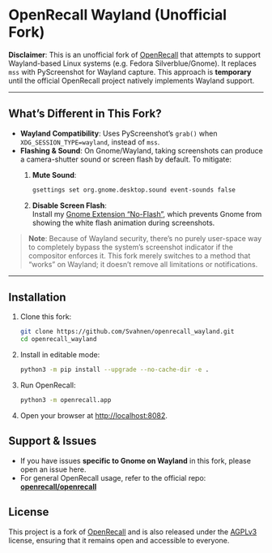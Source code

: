 # OpenRecall Wayland (Unofficial Fork)

**Disclaimer**: This is an unofficial fork of [OpenRecall](https://github.com/openrecall/openrecall) that attempts to support Wayland-based Linux systems (e.g. Fedora Silverblue/Gnome). It replaces `mss` with PyScreenshot for Wayland capture. This approach is **temporary** until the official OpenRecall project natively implements Wayland support.

---

## What’s Different in This Fork?

- **Wayland Compatibility**: Uses PyScreenshot’s `grab()` when `XDG_SESSION_TYPE=wayland`, instead of `mss`.
- **Flashing & Sound**: On Gnome/Wayland, taking screenshots can produce a camera-shutter sound or screen flash by default. To mitigate:
  1. **Mute Sound**:  

     ```bash
     gsettings set org.gnome.desktop.sound event-sounds false
     ```

  2. **Disable Screen Flash**:  
     Install my [Gnome Extension “No-Flash”](https://github.com/Svahnen/gnome-extension-no-flash), which prevents Gnome from showing the white flash animation during screenshots.

> **Note**: Because of Wayland security, there’s no purely user-space way to completely bypass the system’s screenshot indicator if the compositor enforces it. This fork merely switches to a method that “works” on Wayland; it doesn’t remove all limitations or notifications.

---

## Installation

1. Clone this fork:

    ```bash
    git clone https://github.com/Svahnen/openrecall_wayland.git
    cd openrecall_wayland

2. Install in editable mode:

    ```bash
    python3 -m pip install --upgrade --no-cache-dir -e .

3. Run OpenRecall:

    ```bash
    python3 -m openrecall.app

4. Open your browser at <http://localhost:8082>.

## Support & Issues

- If you have issues **specific to Gnome on Wayland** in this fork, please open an issue here.
- For general OpenRecall usage, refer to the official repo:  
  [**openrecall/openrecall**](https://github.com/openrecall/openrecall)

## License

This project is a fork of [OpenRecall](https://github.com/openrecall/openrecall) and is also released under the [AGPLv3](https://opensource.org/licenses/AGPL-3.0) license, ensuring that it remains open and accessible to everyone.
